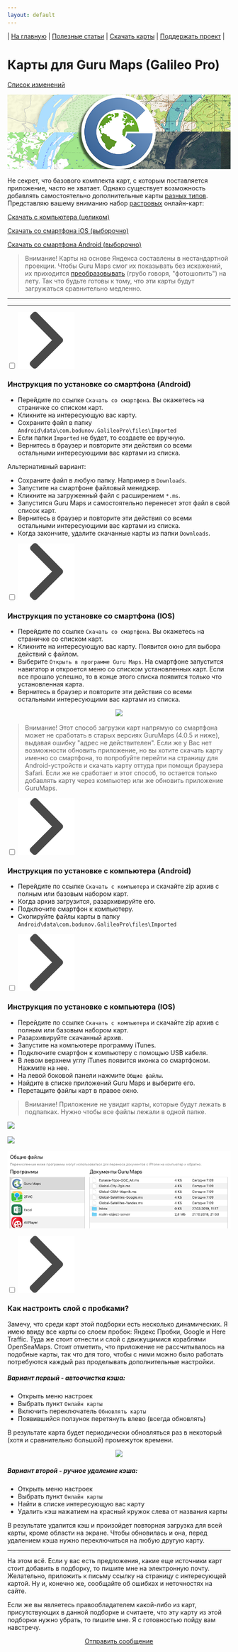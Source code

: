 ```yaml
---
layout: default
---
```


| [На главную][01] | [Полезные статьи][02] | [Скачать карты][03] | [Поддержать проект][04] |


[01]: /index
[02]: /Web/Html/Articles_ru
[03]: /Web/Html/DownloadPage_ru
[04]: https://www.donationalerts.com/r/nnngrach





# Карты для Guru Maps (Galileo Pro)

[Список изменений][0]

[0]: /Web/Html/Changelog_ru

![](/Web/Img/4mapsGuru.png)


Не секрет, что базового комплекта карт, с которым поставляется приложение, часто не хватает. Однако существует возможность добавлять самостоятельно дополнительные карты [разных типов][1]. Представляю вашему вниманию набор [растровых][07] онлайн-карт:

[Скачать с компьютера (целиком)][11]

[Скачать со смартфона iOS (выборочно)][12]

[Скачать со смартфона Android (выборочно)][13]

> Внимание! Карты на основе Яндекса составлены в нестандартной проекции. Чтобы Guru Maps смог их показывать без искажений, их приходится [преобразовывать][02] (грубо говоря, "фотошопить") на лету. Так что будьте готовы к тому, что эти карты будут загружаться сравнительно медленно.





[07]: /Web/Html/Vektor_and_raster_ru
[1]: https://shuriktravel.ru/maps/
[2]: https://github.com/nnngrach/AnyGIS_maps/raw/master/Galileo_online_maps/Zip/Maps_short_ru.zip

<!-- [3]: /Web/Html/Download/Guru_Maps_IOS_Short_ru
[4]: /Web/Html/Download/Guru_Maps_Android_Short_ru -->
[3]: /Web/Html/Download_ru?shortSet=true&app=GuruIOS
[4]: /Web/Html/Download_ru?shortSet=true&app=GuruAndroid


---





[5]: /Web/Html/RusOutdoor_ru
[6]: https://melda.ru/locus/maps/
[7]: https://4pda.ru/forum/index.php?showtopic=210573&st=3060#entry52768866
[8]: https://ms.galileo-app.com/
[9]: https://custom-map-source.appspot.com/
[10]: https://www.sasgis.org/
[11]: https://github.com/nnngrach/AnyGIS_maps/raw/master/Galileo_online_maps/Zip/Maps_full_ru.zip
<!-- [12]: /Web/Html/Download/Guru_Maps_IOS_Full_ru
[13]: /Web/Html/Download/Guru_Maps_Android_Full_ru -->
[12]: /Web/Html/Download_ru?app=GuruIOS
[13]: /Web/Html/Download_ru?app=GuruAndroid
[22]: /Web/Html/ForbiddenMaps_ru

---

<div class="nav"><div class="item">
  <input type="checkbox" id="01"/>
  <img src="/Web/Img/arrow_menu.png" class="arrow_in_spoiler">
  <h3><label class="spoiler_label" for="01">
  Инструкция по установке со смартфона (Android)
  </label></h3>
  <div class="spoiler" markdown="1">

* Перейдите по ссылке `Скачать со смартфона`. Вы окажетесь на страничке со списком карт. 
* Кликните на интересующую вас карту.  
* Сохраните файл  в папку  `Android\data\com.bodunov.GalileoPro\files\Imported`
* Если папки `Imported` не будет, то создаете ее вручную.
* Вернитесь в браузер и повторите эти действия со всеми остальными интересующими вас картами из списка. 

Альтернативный вариант: 
* Сохраните файл в любую папку.  Например в `Downloads`.
* Запустите на смартфоне файловый менеджер.
* Кликните на загруженный файл с расширением `*.ms`.
* Запустится Guru Maps и самостоятельно перенесет этот файл в свой список карт. 
* Вернитесь в браузер и повторите эти действия со всеми остальными интересующими вас картами из списка.  
* Когда закончите, удалите скачанные карты из папки  `Downloads`.

</div></div></div>




<div class="nav"><div class="item">
  <input type="checkbox" id="02"/>
  <img src="/Web/Img/arrow_menu.png" class="arrow_in_spoiler">
  <h3><label class="spoiler_label" for="02">
  Инструкция по установке со смартфона (IOS)
  </label></h3>
  <div class="spoiler" markdown="1">

* Перейдите по ссылке `Скачать со смартфона`. Вы окажетесь на страничке со списком карт. 
* Кликните на интересующую вас карту. Появится окно для выбора действий с файлом.
* Выберите `Открыть в программе Guru Maps`. На смартфоне запустится навигатор и откроется меню со списком установленных карт. Если все прошло успешно, то в конце этого списка появится только что установленная карта.
* Вернитесь в браузер и повторите эти действия со всеми остальными интересующими вас картами из списка.

<p align="center">
<img src="https://gurumaps.app/manuals/ios/assets/file_import_url_1.png" width="200"/>
</p>

> Внимание! Этот способ загрузки карт напрямую со смартфона может не сработать в старых версиях GuruMaps (4.0.5 и ниже), выдавая ошибку "адрес не действителен". Если же у Вас нет возможности обновить приложение, но вы хотите скачать карту именно со смартфона, то попробуйте перейти на страницу для Android-устройств и скачать карту оттуда при помощи браузера Safari. Если же не сработает и этот способ, то остается только добавлять карту через компьютер или же обновить приложение GuruMaps.

</div></div></div>




<div class="nav"><div class="item">
  <input type="checkbox" id="03"/>
  <img src="/Web/Img/arrow_menu.png" class="arrow_in_spoiler">
  <h3><label class="spoiler_label" for="03">
  Инструкция по установке с компьютера (Android)
  </label></h3>
  <div class="spoiler" markdown="1">

* Перейдите по ссылке `Скачать с компьютера` и скачайте zip архив с полным или базовым набором карт.
* Когда архив загрузится, разархивируйте его. 
* Подключите смартфон к компьютеру.
* Скопируйте файлы  карты в папку  `Android\data\com.bodunov.GalileoPro\files\Imported`

</div></div></div>




<div class="nav"><div class="item">
  <input type="checkbox" id="04"/>
  <img src="/Web/Img/arrow_menu.png" class="arrow_in_spoiler">
  <h3><label class="spoiler_label" for="04">
  Инструкция по установке с компьютера (IOS)
  </label></h3>
  <div class="spoiler" markdown="1">

* Перейдите по ссылке `Скачать с компьютера` и скачайте zip архив с полным или базовым набором карт.
* Разархивируйте скачанный архив. 
* Запустите на компьютере программу iTunes.
* Подключите смартфон к компьютеру с помощью USB кабеля.
* В левом верхнем углу iTunes появится иконка со смартфоном. Нажмите на нее.
* На левой боковой панели нажмите `Общие файлы`.
* Найдите в списке приложений Guru Maps и выберите его.
* Перетащите файлы карт в правое окно.

> Внимание! Приложение не увидит карты, которые будут лежать в подпапках. Нужно чтобы все файлы лежали в одной папке.

![](https://support.apple.com/library/content/dam/edam/applecare/images/ru_RU/itunes/macos-mojave-itunes-12-9-connected-device.png)

![](https://gurumaps.app/manuals/ios/assets/file_sharing_itunes.png)

![](/Web/Img/guru_itunes.png)

</div></div></div>




<div class="nav"><div class="item">
  <input type="checkbox" id="05"/>
  <img src="/Web/Img/arrow_menu.png" class="arrow_in_spoiler">
  <h3><label class="spoiler_label" for="05">
  Как настроить слой с пробками?
  </label></h3>
  <div class="spoiler" markdown="1">

Замечу, что среди карт этой подборки есть несколько динамических. Я имею ввиду все карты со слоем пробок: Яндекс Пробки, Google и Here Traffic. Туда же стоит отнести и слой с движущимися кораблями OpenSeaMaps. Стоит отметить, что приложение не рассчитывалось на подобные карты, так что для того, чтобы с ними можно было работать потребуются каждый раз проделывать дополнительные настройки.

##### Вариант первый - автоочистка кэша:
* Открыть меню настроек
* Выбрать пункт `Онлайн карты`
* Включить переключатель `Обновлять карты`
* Появившийся ползунок перетянуть влево (всегда обновлять)

В результате карта будет периодически обновляться раз в некоторый (хотя и сравнительно большой) промежуток времени.

<p align="center">
<img src="https://gurumaps.app/manuals/ios/assets/cache_info.png" width="200"/>
</p>

##### Вариант второй - ручное удаление кэша:
* Открыть меню настроек
* Выбрать пункт `Онлайн карты`
* Найти в списке интересующую вас карту
* Удалить кэш нажатием на красный кружок слева от названия карты

В результате удалится кэш и произойдет повторная загрузка для всей карты, кроме области на экране. Чтобы обновилась и она, перед удалением кэша нужно переключиться на любую другую карту.

</div></div></div>

---

На этом всё. Если у вас есть предложения, какие еще источники карт стоит добавить в подборку, то пишите мне на электронную почту. Желательно, приложить к письму ссылку на страницу с интересующей картой. Ну и, конечно же, сообщайте об ошибках и неточностях на сайте. 

Если же вы являетесь правообладателем какой-либо из карт, присутствующих в данной подборке и считаете, что эту карту из этой подборки нужно убрать, то пишите мне. Я с готовностью пойду вам навстречу.


<p align="center">
<a href="/Web/Html/Contacts_ru">Отправить сообщение</a> 
</p>

